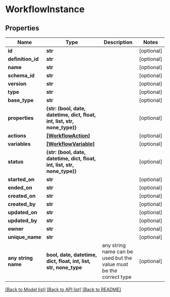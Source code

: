 # WorkflowInstance


## Properties
Name | Type | Description | Notes
------------ | ------------- | ------------- | -------------
**id** | **str** |  | [optional] 
**definition_id** | **str** |  | [optional] 
**name** | **str** |  | [optional] 
**schema_id** | **str** |  | [optional] 
**version** | **str** |  | [optional] 
**type** | **str** |  | [optional] 
**base_type** | **str** |  | [optional] 
**properties** | **{str: (bool, date, datetime, dict, float, int, list, str, none_type)}** |  | [optional] 
**actions** | [**[WorkflowAction]**](WorkflowAction.md) |  | [optional] 
**variables** | [**[WorkflowVariable]**](WorkflowVariable.md) |  | [optional] 
**status** | **{str: (bool, date, datetime, dict, float, int, list, str, none_type)}** |  | [optional] 
**started_on** | **str** |  | [optional] 
**ended_on** | **str** |  | [optional] 
**created_on** | **str** |  | [optional] 
**created_by** | **str** |  | [optional] 
**updated_on** | **str** |  | [optional] 
**updated_by** | **str** |  | [optional] 
**owner** | **str** |  | [optional] 
**unique_name** | **str** |  | [optional] 
**any string name** | **bool, date, datetime, dict, float, int, list, str, none_type** | any string name can be used but the value must be the correct type | [optional]

[[Back to Model list]](../README.md#documentation-for-models) [[Back to API list]](../README.md#documentation-for-api-endpoints) [[Back to README]](../README.md)


